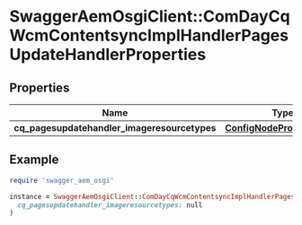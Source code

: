 # SwaggerAemOsgiClient::ComDayCqWcmContentsyncImplHandlerPagesUpdateHandlerProperties

## Properties

| Name | Type | Description | Notes |
| ---- | ---- | ----------- | ----- |
| **cq_pagesupdatehandler_imageresourcetypes** | [**ConfigNodePropertyArray**](ConfigNodePropertyArray.md) |  | [optional] |

## Example

```ruby
require 'swagger_aem_osgi'

instance = SwaggerAemOsgiClient::ComDayCqWcmContentsyncImplHandlerPagesUpdateHandlerProperties.new(
  cq_pagesupdatehandler_imageresourcetypes: null
)
```


